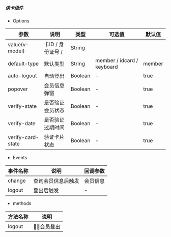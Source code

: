 ##### 读卡组件

- Options

参数 | 说明 | 类型 | 可选值 | 默认值
---  |---   | ---- | ------ | -----
value(v-model) | 卡ID / 身份证号 / | String
default-type | 默认类型 | String | member / idcard / keyboard | member
auto-logout | 自动登出 | Boolean | - | true
popover | 会员信息弹窗 | Boolean | - | true
verify-state | 是否验证会员状态 | Boolean | - | true
verify-date | 是否验证过期时间 | Boolean | - | true
verify-card-state | 验证卡片状态 | Boolean | - | true


- Events


事件名称 | 说明 | 回调参数
-------- | ---- | -------
change | 查询会员信息后触发 | 会员信息
logout | 登出后触发 | - 


- methods

方法名称 | 说明
-------- | ----
logout | 会员登出